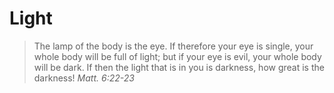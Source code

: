 # Light

> The lamp of the body is the eye. If therefore your eye is single, your whole body will be full of light; but if your eye is evil, your whole body will be dark. If then the light that is in you is darkness, how great is the darkness!
> <cite>Matt. 6:22-23</cite>

